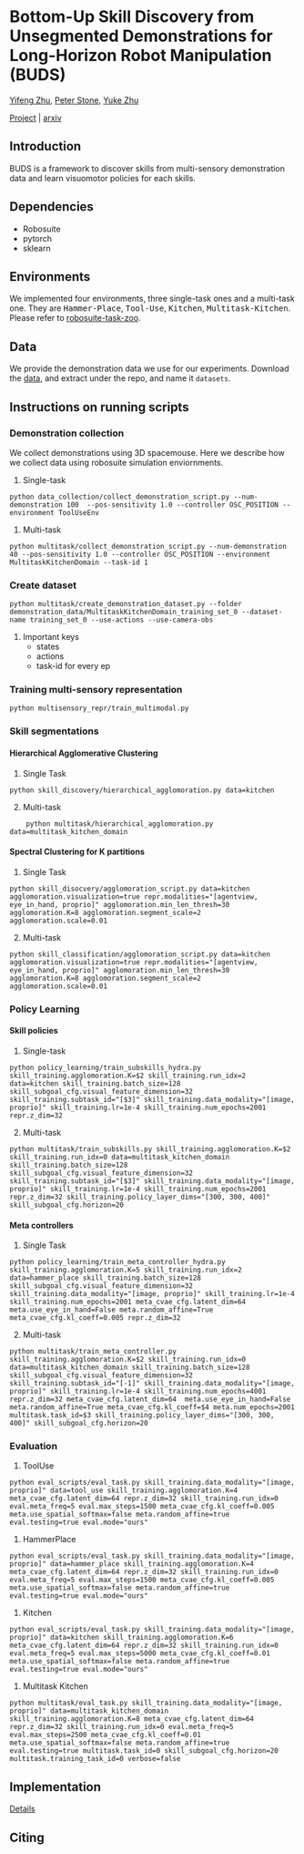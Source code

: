 # Bottom-Up Skill Discovery from Unsegmented Demonstrations for Long-Horizon Robot Manipulation (BUDS)
[Yifeng Zhu](https://www.cs.utexas.edu/~yifengz), [Peter Stone](https://www.cs.utexas.edu/~pstone), [Yuke Zhu](https://www.cs.utexas.edu/~yukez/)


[Project](https://ut-austin-rpl.github.io/rpl-BUDS/) | [arxiv]() 


## Introduction
BUDS is a framework to discover skills from multi-sensory
demonstration data and learn visuomotor policies for each skills. 


## Dependencies
- Robosuite
- pytorch
- sklearn



## Environments
We implemented four environments, three single-task ones and a
multi-task one. They are <tt>Hammer-Place</tt>, <tt>Tool-Use</tt>,
<tt>Kitchen</tt>, <tt>Multitask-Kitchen</tt>. Please refer to
[robosuite-task-zoo](https://github.com/ARISE-Initiative/robosuite-task-zoo). 


## Data
We provide the demonstration data we use for our experiments. Download
the
[data](https://utexas.box.com/shared/static/om0pegpm0hdi12clydau36d3vy0yz516.zip),
and extract under the repo, and name it `datasets`.


## Instructions on running scripts


### Demonstration collection
We collect demonstrations using 3D spacemouse. Here we describe how we
collect data using robosuite simulation enviornments.

1. Single-task


``` shell
python data_collection/collect_demonstration_script.py --num-demonstration 100  --pos-sensitivity 1.0 --controller OSC_POSITION --environment ToolUseEnv
```


1. Multi-task

``` shell
python multitask/collect_demonstration_script.py --num-demonstration 40 --pos-sensitivity 1.0 --controller OSC_POSITION --environment MultitaskKitchenDomain --task-id 1
```


### Create dataset


``` shell
python multitask/create_demonstration_dataset.py --folder demonstration_data/MultitaskKitchenDomain_training_set_0 --dataset-name training_set_0 --use-actions --use-camera-obs 
```

1. Important keys
   - states
   - actions
   - task-id for every ep


### Training multi-sensory representation

```
python multisensory_repr/train_multimodal.py
```

### Skill segmentations
#### Hierarchical Agglomerative Clustering
1. Single Task
``` shell
python skill_discovery/hierarchical_agglomoration.py data=kitchen
```

2. Multi-task

``` shell
	python multitask/hierarchical_agglomoration.py data=multitask_kitchen_domain
```

#### Spectral Clustering for K partitions
1. Single Task

``` shell
python skill_disocvery/agglomoration_script.py data=kitchen agglomoration.visualization=true repr.modalities="[agentview, eye_in_hand, proprio]" agglomoration.min_len_thresh=30 agglomoration.K=8 agglomoration.segment_scale=2 agglomoration.scale=0.01
```

2. Multi-task

``` shell
python skill_classification/agglomoration_script.py data=kitchen agglomoration.visualization=true repr.modalities="[agentview, eye_in_hand, proprio]" agglomoration.min_len_thresh=30 agglomoration.K=8 agglomoration.segment_scale=2 agglomoration.scale=0.01
```

### Policy Learning



#### Skill policies
1. Single-task 

``` shell
python policy_learning/train_subskills_hydra.py skill_training.agglomoration.K=$2 skill_training.run_idx=2 data=kitchen skill_training.batch_size=128 skill_subgoal_cfg.visual_feature_dimension=32 skill_training.subtask_id="[$3]" skill_training.data_modality="[image, proprio]" skill_training.lr=1e-4 skill_training.num_epochs=2001 repr.z_dim=32
```

2. Multi-task

``` shell
python multitask/train_subskills.py skill_training.agglomoration.K=$2 skill_training.run_idx=0 data=multitask_kitchen_domain skill_training.batch_size=128 skill_subgoal_cfg.visual_feature_dimension=32 skill_training.subtask_id="[$3]" skill_training.data_modality="[image, proprio]" skill_training.lr=1e-4 skill_training.num_epochs=2001 repr.z_dim=32 skill_training.policy_layer_dims="[300, 300, 400]" skill_subgoal_cfg.horizon=20
```


#### Meta controllers

1. Single Task
``` shell
python policy_learning/train_meta_controller_hydra.py skill_training.agglomoration.K=5 skill_training.run_idx=2 data=hammer_place skill_training.batch_size=128 skill_subgoal_cfg.visual_feature_dimension=32 skill_training.data_modality="[image, proprio]" skill_training.lr=1e-4 skill_training.num_epochs=2001 meta_cvae_cfg.latent_dim=64  meta.use_eye_in_hand=False meta.random_affine=True meta_cvae_cfg.kl_coeff=0.005 repr.z_dim=32
```

2. Multi-task
``` shell
python multitask/train_meta_controller.py skill_training.agglomoration.K=$2 skill_training.run_idx=0 data=multitask_kitchen_domain skill_training.batch_size=128 skill_subgoal_cfg.visual_feature_dimension=32 skill_training.subtask_id="[-1]" skill_training.data_modality="[image, proprio]" skill_training.lr=1e-4 skill_training.num_epochs=4001 repr.z_dim=32 meta_cvae_cfg.latent_dim=64  meta.use_eye_in_hand=False meta.random_affine=True meta_cvae_cfg.kl_coeff=$4 meta.num_epochs=2001 multitask.task_id=$3 skill_training.policy_layer_dims="[300, 300, 400]" skill_subgoal_cfg.horizon=20
```

### Evaluation
1. ToolUse

``` shell
python eval_scripts/eval_task.py skill_training.data_modality="[image, proprio]" data=tool_use skill_training.agglomoration.K=4 meta_cvae_cfg.latent_dim=64 repr.z_dim=32 skill_training.run_idx=0 eval.meta_freq=5 eval.max_steps=1500 meta_cvae_cfg.kl_coeff=0.005  meta.use_spatial_softmax=false meta.random_affine=true eval.testing=true eval.mode="ours"
```



1. HammerPlace

``` shell
python eval_scripts/eval_task.py skill_training.data_modality="[image, proprio]" data=hammer_place skill_training.agglomoration.K=4 meta_cvae_cfg.latent_dim=64 repr.z_dim=32 skill_training.run_idx=0 eval.meta_freq=5 eval.max_steps=1500 meta_cvae_cfg.kl_coeff=0.005  meta.use_spatial_softmax=false meta.random_affine=true eval.testing=true eval.mode="ours"
```


1. Kitchen

``` shell
python eval_scripts/eval_task.py skill_training.data_modality="[image, proprio]" data=kitchen skill_training.agglomoration.K=6 meta_cvae_cfg.latent_dim=64 repr.z_dim=32 skill_training.run_idx=0 eval.meta_freq=5 eval.max_steps=5000 meta_cvae_cfg.kl_coeff=0.01  meta.use_spatial_softmax=false meta.random_affine=true eval.testing=true eval.mode="ours"
```


1. Multitask Kitchen

``` shell
python multitask/eval_task.py skill_training.data_modality="[image, proprio]" data=multitask_kitchen_domain skill_training.agglomoration.K=8 meta_cvae_cfg.latent_dim=64 repr.z_dim=32 skill_training.run_idx=0 eval.meta_freq=5 eval.max_steps=2500 meta_cvae_cfg.kl_coeff=0.01  meta.use_spatial_softmax=false meta.random_affine=true eval.testing=true multitask.task_id=0 skill_subgoal_cfg.horizon=20 multitask.training_task_id=0 verbose=false
```

## Implementation
[Details](./implementation_details.ipynb)


## Citing


```

```
